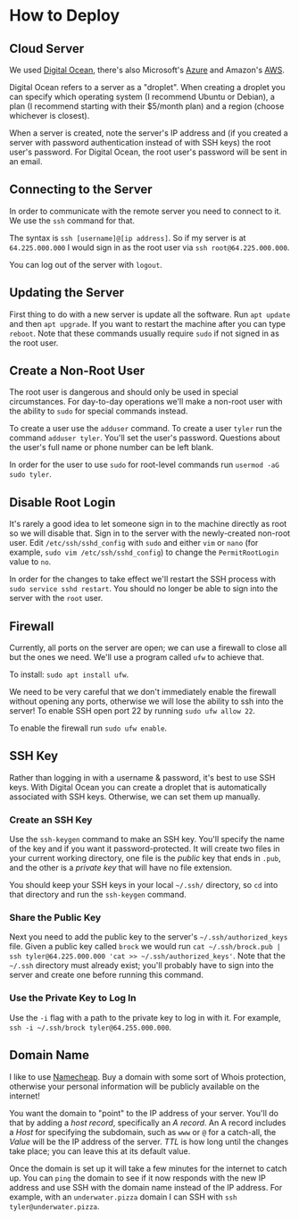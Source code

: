 # How to Deploy

## Cloud Server
We used [Digital Ocean](http://digitalocean.com/), there's also Microsoft's [Azure](https://azure.microsoft.com/en-us/) and Amazon's [AWS](https://aws.amazon.com/).

Digital Ocean refers to a server as a "droplet". When creating a droplet you can specify which operating system (I recommend Ubuntu or Debian), a plan (I recommend starting with their $5/month plan) and a region (choose whichever is closest).

When a server is created, note the server's IP address and (if you created a server with password authentication instead of with SSH keys) the root user's password. For Digital Ocean, the root user's password will be sent in an email.


## Connecting to the Server
In order to communicate with the remote server you need to connect to it. We use the `ssh` command for that.

The syntax is `ssh [username]@[ip address]`. So if my server is at `64.225.000.000` I would sign in as the root user via `ssh root@64.225.000.000`. 

You can log out of the server with `logout`.


## Updating the Server
First thing to do with a new server is update all the software. Run `apt update` and then `apt upgrade`. If you want to restart the machine after you can type `reboot`. Note that these commands usually require `sudo` if not signed in as the root user.


## Create a Non-Root User
The root user is dangerous and should only be used in special circumstances. For day-to-day operations we'll make a non-root user with the ability to `sudo` for special commands instead.

To create a user use the `adduser` command. To create a user `tyler` run the command `adduser tyler`. You'll set the user's password. Questions about the user's full name or phone number can be left blank. 

In order for the user to use `sudo` for root-level commands run `usermod -aG sudo tyler`.


## Disable Root Login
It's rarely a good idea to let someone sign in to the machine directly as root so we will disable that. Sign in to the server with the newly-created non-root user. Edit `/etc/ssh/sshd_config` with `sudo` and either `vim` or `nano` (for example, `sudo vim /etc/ssh/sshd_config`) to change the `PermitRootLogin` value to `no`.

In order for the changes to take effect we'll restart the SSH process with `sudo service sshd restart`. You should no longer be able to sign into the server with the `root` user.


## Firewall
Currently, all ports on the server are open; we can use a firewall to close all but the ones we need. We'll use a program called `ufw` to achieve that.

To install: `sudo apt install ufw`. 

We need to be very careful that we don't immediately enable the firewall without opening any ports, otherwise we will lose the ability to ssh into the server! To enable SSH open port 22 by running `sudo ufw allow 22`. 

To enable the firewall run `sudo ufw enable`.


## SSH Key
Rather than logging in with a username & password, it's best to use SSH keys. With Digital Ocean you can create a droplet that is automatically associated with SSH keys. Otherwise, we can set them up manually.

### Create an SSH Key
Use the `ssh-keygen` command to make an SSH key. You'll specify the name of the key and if you want it password-protected. It will create two files in your current working directory, one file is the *public* key that ends in `.pub`, and the other is a *private key* that will have no file extension. 

You should keep your SSH keys in your local `~/.ssh/` directory, so `cd` into that directory and run the `ssh-keygen` command. 

### Share the Public Key
Next you need to add the public key to the server's `~/.ssh/authorized_keys` file. Given a public key called `brock` we would run `cat ~/.ssh/brock.pub | ssh tyler@64.225.000.000 'cat >> ~/.ssh/authorized_keys'`. Note that the `~/.ssh` directory must already exist; you'll probably have to sign into the server and create one before running this command. 

### Use the Private Key to Log In
Use the `-i` flag with a path to the private key to log in with it. For example, `ssh -i ~/.ssh/brock tyler@64.255.000.000`. 


## Domain Name
I like to use [Namecheap](namecheap.com/). Buy a domain with some sort of Whois protection, otherwise your personal information will be publicly available on the internet! 

You want the domain to "point" to the IP address of your server. You'll do that by adding a *host record*, specifically an *A record*. An A record includes a *Host* for specifying the subdomain, such as `www` or `@` for a catch-all, the *Value* will be the IP address of the server. *TTL* is how long until the changes take place; you can leave this at its default value.

Once the domain is set up it will take a few minutes for the internet to catch up. You can `ping` the domain to see if it now responds with the new IP address and use SSH with the domain name instead of the IP address. For example, with an `underwater.pizza` domain I can SSH with `ssh tyler@underwater.pizza`. 
